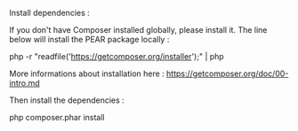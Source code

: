 
Install dependencies :

If you don't have Composer installed globally, please install it. The line below will install the PEAR package locally :

php -r "readfile('https://getcomposer.org/installer');" | php

More informations about installation here : https://getcomposer.org/doc/00-intro.md

Then install the dependencies :

php composer.phar install
